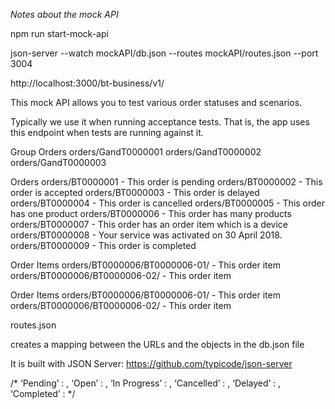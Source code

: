 
*Notes about the mock API*

npm run start-mock-api

json-server --watch mockAPI/db.json --routes mockAPI/routes.json --port 3004
  
http://localhost:3000/bt-business/v1/

This mock API allows you to test various order statuses
and scenarios.

Typically we use it when running acceptance tests. 
That is, the app uses this endpoint when tests are running against it.

Group Orders
orders/GandT0000001
orders/GandT0000002
orders/GandT0000003

Orders
orders/BT0000001 - This order is pending
orders/BT0000002 - This order is accepted
orders/BT0000003 - This order is delayed
orders/BT0000004 - This order is cancelled
orders/BT0000005 - This order has one product
orders/BT0000006 - This order has many products
orders/BT0000007 - This order has an order item which is a device
orders/BT0000008 - Your service was activated on 30 April 2018.
orders/BT0000009 - This order is completed

Order Items
orders/BT0000006/BT0000006-01/ - This order item
orders/BT0000006/BT0000006-02/ - This order item

Order Items
orders/BT0000006/BT0000006-01/ - This order item
orders/BT0000006/BT0000006-02/ - This order item

routes.json

creates a mapping between the URLs and the objects in the db.json file


It is built with JSON Server:
https://github.com/typicode/json-server






/*
	‘Pending’ : <AlertCircle fill=“#ffffff” />,
	‘Open’ : <AlertCircle fill=“#ffffff” />,
	‘In Progress’ : <AlertCircle fill=“#ffffff” />,
	‘Cancelled’ : <AlertCircle fill=“#ffffff” />,
	‘Delayed’ : <AlertCircle fill=“#ffffff” />,
	‘Completed’ : <CheckCircle fill=“#ffffff” />
*/
